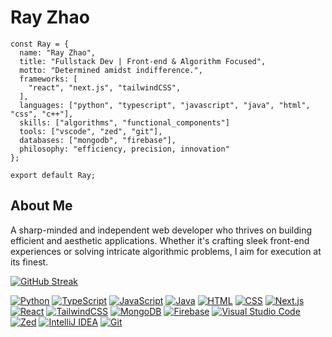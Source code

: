 # Ray Zhao
```tsx
const Ray = {
  name: "Ray Zhao",
  title: "Fullstack Dev | Front-end & Algorithm Focused",
  motto: "Determined amidst indifference.",
  frameworks: [
    "react", "next.js", "tailwindCSS",
  ],
  languages: ["python", "typescript", "javascript", "java", "html", "css", "c++"],
  skills: ["algorithms", "functional_components"]
  tools: ["vscode", "zed", "git"],
  databases: ["mongodb", "firebase"],
  philosophy: "efficiency, precision, innovation"
};

export default Ray;
```
## About Me
A sharp-minded and independent web developer who thrives on building efficient and aesthetic applications. Whether it's crafting sleek front-end experiences or solving intricate algorithmic problems, I aim for execution at its finest.

[![GitHub Streak](https://github-readme-streak-stats.herokuapp.com?user=zlrkw11)](https://git.io/streak-stats)

[![Python](https://img.shields.io/badge/Python-3776AB?logo=python&logoColor=fff)](#)
[![TypeScript](https://img.shields.io/badge/TypeScript-3178C6?logo=typescript&logoColor=fff)](#)
[![JavaScript](https://img.shields.io/badge/JavaScript-F7DF1E?logo=javascript&logoColor=000)](#)
[![Java](https://img.shields.io/badge/Java-%23ED8B00.svg?logo=openjdk&logoColor=white)](#)
[![HTML](https://img.shields.io/badge/HTML-%23E34F26.svg?logo=html5&logoColor=white)](#)
[![CSS](https://img.shields.io/badge/CSS-1572B6?logo=css3&logoColor=fff)](#)
[![Next.js](https://img.shields.io/badge/Next.js-black?logo=next.js&logoColor=white)](#)
[![React](https://img.shields.io/badge/React-%2320232a.svg?logo=react&logoColor=%2361DAFB)](#)
[![TailwindCSS](https://img.shields.io/badge/Tailwind%20CSS-%2338B2AC.svg?logo=tailwind-css&logoColor=white)](#)
[![MongoDB](https://img.shields.io/badge/MongoDB-%234ea94b.svg?logo=mongodb&logoColor=white)](#)
[![Firebase](https://img.shields.io/badge/Firebase-039BE5?logo=Firebase&logoColor=white)](#)
[![Visual Studio Code](https://custom-icon-badges.demolab.com/badge/Visual%20Studio%20Code-0078d7.svg?logo=vsc&logoColor=white)](#)
[![Zed](https://img.shields.io/badge/Zed-white?logo=zedindustries&logoColor=084CCF)](#)
[![IntelliJ IDEA](https://img.shields.io/badge/IntelliJIDEA-000000.svg?logo=intellij-idea&logoColor=white)](#)
[![Git](https://img.shields.io/badge/Git-F05032?logo=git&logoColor=fff)](#)
